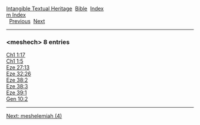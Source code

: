 [Intangible Textual Heritage](../../index)  [Bible](../index) 
[Index](index)   
[m Index](_m_)  
  [Previous](c07351)  [Next](c07353) 

------------------------------------------------------------------------

### &lt;meshech&gt; 8 entries

[Ch1 1:17](../kjv/ch1001.htm#017)  
[Ch1 1:5](../kjv/ch1001.htm#005)  
[Eze 27:13](../kjv/eze027.htm#013)  
[Eze 32:26](../kjv/eze032.htm#026)  
[Eze 38:2](../kjv/eze038.htm#002)  
[Eze 38:3](../kjv/eze038.htm#003)  
[Eze 39:1](../kjv/eze039.htm#001)  
[Gen 10:2](../kjv/gen010.htm#002)  

------------------------------------------------------------------------

[Next: meshelemiah (4)](c07353)
